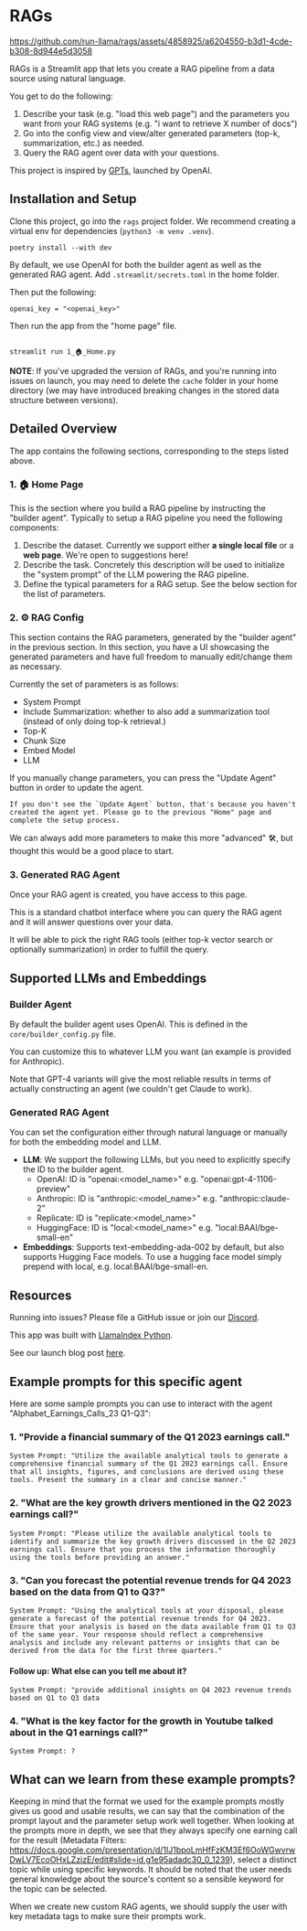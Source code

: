 # RAGs



https://github.com/run-llama/rags/assets/4858925/a6204550-b3d1-4cde-b308-8d944e5d3058



RAGs is a Streamlit app that lets you create a RAG pipeline from a data source using natural language.

You get to do the following:
1. Describe your task (e.g. "load this web page") and the parameters you want from your RAG systems (e.g. "i want to retrieve X number of docs")
2. Go into the config view and view/alter generated parameters (top-k, summarization, etc.) as needed.
3. Query the RAG agent over data with your questions.

This project is inspired by [GPTs](https://openai.com/blog/introducing-gpts), launched by OpenAI.

## Installation and Setup 

Clone this project, go into the `rags` project folder. We recommend creating a virtual env for dependencies (`python3 -m venv .venv`).

```
poetry install --with dev
```

By default, we use OpenAI for both the builder agent as well as the generated RAG agent.
Add `.streamlit/secrets.toml` in the home folder.

Then put the following:
```
openai_key = "<openai_key>"
```


Then run the app from the "home page" file.

```

streamlit run 1_🏠_Home.py

```

**NOTE**: If you've upgraded the version of RAGs, and you're running into issues on launch, you may need to delete the `cache` folder in your home directory (we may have introduced breaking changes in the stored data structure between versions).

## Detailed Overview

The app contains the following sections, corresponding to the steps listed above.

### 1. 🏠 Home Page
This is the section where you build a RAG pipeline by instructing the "builder agent". Typically to setup a RAG pipeline you need the following components:
1. Describe the dataset. Currently we support either **a single local file** or a **web page**. We're open to suggestions here! 
2. Describe the task. Concretely this description will be used to initialize the "system prompt" of the LLM powering the RAG pipeline.
3. Define the typical parameters for a RAG setup. See the below section for the list of parameters.

### 2. ⚙️ RAG Config

This section contains the RAG parameters, generated by the "builder agent" in the previous section. In this section, you have a UI showcasing the generated parameters and have full freedom to manually edit/change them as necessary.

Currently the set of parameters is as follows:
- System Prompt
- Include Summarization: whether to also add a summarization tool (instead of only doing top-k retrieval.)
- Top-K
- Chunk Size
- Embed Model
- LLM 

If you manually change parameters, you can press the "Update Agent" button in order to update the agent.

```{tip}
If you don't see the `Update Agent` button, that's because you haven't created the agent yet. Please go to the previous "Home" page and complete the setup process.
```

We can always add more parameters to make this more "advanced" 🛠️, but thought this would be a good place to start.

### 3. Generated RAG Agent

Once your RAG agent is created, you have access to this page.

This is a standard chatbot interface where you can query the RAG agent and it will answer questions over your data.

It will be able to pick the right RAG tools (either top-k vector search or optionally summarization) in order to fulfill the query.


## Supported LLMs and Embeddings

### Builder Agent

By default the builder agent uses OpenAI. This is defined in the `core/builder_config.py` file.

You can customize this to whatever LLM you want (an example is provided for Anthropic).

Note that GPT-4 variants will give the most reliable results in terms of actually constructing an agent (we couldn't get Claude to work).

### Generated RAG Agent

You can set the configuration either through natural language or manually for both the embedding model and LLM.

- **LLM**: We support the following LLMs, but you need to explicitly specify the ID to the builder agent.
    - OpenAI: ID is "openai:<model_name>" e.g. "openai:gpt-4-1106-preview"
    - Anthropic: ID is "anthropic:<model_name>" e.g. "anthropic:claude-2"
    - Replicate: ID is "replicate:<model_name>"
    - HuggingFace: ID is "local:<model_name>" e.g. "local:BAAI/bge-small-en"
- **Embeddings**: Supports text-embedding-ada-002 by default, but also supports Hugging Face models. To use a hugging face model simply prepend with local, e.g. local:BAAI/bge-small-en.


## Resources

Running into issues? Please file a GitHub issue or join our [Discord](https://discord.gg/dGcwcsnxhU).

This app was built with [LlamaIndex Python](https://github.com/run-llama/llama_index).

See our launch blog post [here](https://blog.llamaindex.ai/introducing-rags-your-personalized-chatgpt-experience-over-your-data-2b9d140769b1).

## Example prompts for this specific agent

Here are some sample prompts you can use to interact with the agent "Alphabet_Earnings_Calls_23 Q1-Q3":

### 1. "Provide a financial summary of the Q1 2023 earnings call."

    System Prompt: "Utilize the available analytical tools to generate a comprehensive financial summary of the Q1 2023 earnings call. Ensure that all insights, figures, and conclusions are derived using these tools. Present the summary in a clear and concise manner."

### 2. "What are the key growth drivers mentioned in the Q2 2023 earnings call?"

    System Prompt: "Please utilize the available analytical tools to identify and summarize the key growth drivers discussed in the Q2 2023 earnings call. Ensure that you process the information thoroughly using the tools before providing an answer."

### 3. "Can you forecast the potential revenue trends for Q4 2023 based on the data from Q1 to Q3?"

    System Prompt: "Using the analytical tools at your disposal, please generate a forecast of the potential revenue trends for Q4 2023. Ensure that your analysis is based on the data available from Q1 to Q3 of the same year. Your response should reflect a comprehensive analysis and include any relevant patterns or insights that can be derived from the data for the first three quarters."

#### Follow up: What else can you tell me about it?

    System Prompt: "provide additional insights on Q4 2023 revenue trends based on Q1 to Q3 data

### 4. "What is the key factor for the growth in Youtube talked about in the Q1 earnings call?"

    System Prompt: ?

## What can we learn from these example prompts?

Keeping in mind that the format we used for the example prompts mostly gives us good and usable results, we can say that the combination of the prompt layout and the parameter setup work well together. When looking at the prompts more in depth,
we see that they always specify one earning call for the result (Metadata Filters: https://docs.google.com/presentation/d/1IJ1bpoLmHfFzKM3Ef6OoWGwvrwDwLV7EcoOHxLZzizE/edit#slide=id.g1e95adadc30_0_1239), select a distinct topic while using specific keywords. It should be noted that the user needs general knowledge about the source's content so a sensible keyword for the topic can be selected.

When we create new custom RAG agents, we should supply the user with key metadata tags to make sure their prompts work.
